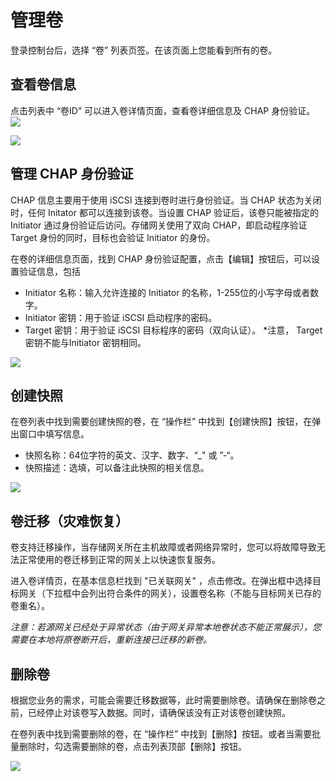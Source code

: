 # 管理卷
登录控制台后，选择 “卷” 列表页签。在该页面上您能看到所有的卷。

## 查看卷信息
点击列表中 “卷ID” 可以进入卷详情页面，查看卷详细信息及 CHAP 身份验证。
![](http://imgcache.tce.fsphere.cn/static/mc.qcloudimg.com/static/img/b0a6717aa638ed6938161f339e835d13/image.png)

![](http://imgcache.tce.fsphere.cn/static/mc.qcloudimg.com/static/img/13aa284cff43b4d4b23cea68281303ba/image.png)


## 管理 CHAP 身份验证
CHAP 信息主要用于使用 iSCSI 连接到卷时进行身份验证。当 CHAP 状态为关闭时，任何 Initator 都可以连接到该卷。当设置 CHAP 验证后，该卷只能被指定的 Initiator 通过身份验证后访问。存储网关使用了双向 CHAP，即启动程序验证 Target 身份的同时，目标也会验证 Initiator 的身份。

在卷的详细信息页面，找到 CHAP 身份验证配置，点击【编辑】按钮后，可以设置验证信息，包括

* Initiator 名称：输入允许连接的 Initiator 的名称，1-255位的小写字母或者数字。
* Initiator 密钥：用于验证 iSCSI 启动程序的密码。
* Target 密钥：用于验证 iSCSI 目标程序的密码（双向认证）。
*注意， Target 密钥不能与Initiator 密钥相同。

![](http://imgcache.tce.fsphere.cn/static/mc.qcloudimg.com/static/img/207a6b38c396b1267caae0d76ecdf98b/image.png)  


## 创建快照
在卷列表中找到需要创建快照的卷，在 “操作栏” 中找到【创建快照】按钮，在弹出窗口中填写信息。

* 快照名称：64位字符的英文、汉字、数字、“_" 或 ”-“。
* 快照描述：选填，可以备注此快照的相关信息。

![](http://imgcache.tce.fsphere.cn/static/mc.qcloudimg.com/static/img/8ea539bb452a76ffb25ea1cd1ba02287/image.png)

## 卷迁移（灾难恢复）
卷支持迁移操作，当存储网关所在主机故障或者网络异常时，您可以将故障导致无法正常使用的卷迁移到正常的网关上以快速恢复服务。

进入卷详情页，在基本信息栏找到 "已关联网关" ，点击修改。在弹出框中选择目标网关（下拉框中会列出符合条件的网关），设置卷名称（不能与目标网关已存的卷重名）。

*注意：若源网关已经处于异常状态（由于网关异常本地卷状态不能正常展示），您需要在本地将原卷断开后，重新连接已迁移的新卷。*


## 删除卷
根据您业务的需求，可能会需要迁移数据等，此时需要删除卷。请确保在删除卷之前，已经停止对该卷写入数据。同时，请确保该没有正对该卷创建快照。

在卷列表中找到需要删除的卷，在 “操作栏” 中找到【删除】按钮。或者当需要批量删除时，勾选需要删除的卷，点击列表顶部【删除】按钮。

![](http://imgcache.tce.fsphere.cn/static/mc.qcloudimg.com/static/img/0182179959242eb378a1e70a56a4acb4/image.png)





